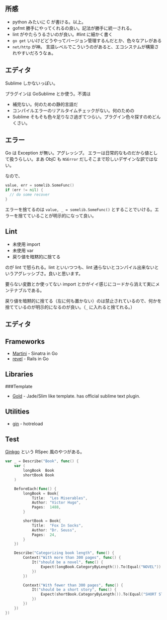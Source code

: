 所感
---

- python みたいに C が書ける。以上。
- gofmt 勝手にやってくれるの良い。記法が勝手に統一される。
- lint がやたらうるさいのが良い。#lint に細かく書く
- `go get` いいけどどうやってバージョン管理するんだとか、色々なアレがある
- `net/http` が神。 言語レベルでこういうのがあると、エコシステムが構築されやすいだろうなぁ。

エディタ
---

Sublime しかないっぽい。

プラグインは GoSublime とか使う。不満は

- 補完ない。何のための静的言語だ
- コンパイルエラーのリアルタイムチェックがない。何のための
- Sublime そもそも色々足りなさ過ぎてつらい。プラグイン色々探すのめどんくさい。

エラー
---

Go は Exception が無い。アグレッシブ。
エラーは日常的なものだから値として扱うらしい。まあ ObjC も `NSError` だしそこまで珍しいデザインな訳ではない。

なので、

```go
value, err = somelib.SomeFunc()
if (err != nil) {
  // do some recover
}
```

エラーを捨てるのは `value, _ = somelib.SomeFunc()` とすることでいける。エラーを捨てていることが明示的になって良い。

Lint
---

- 未使用 import
- 未使用 var
- 戻り値を暗黙的に捨てる

のが lint で怒られる。lint といいつつも、lint 通らないとコンパイル出来ないというアグレッシブさ。良いと思います。

要らない変数とか使ってない import とかがイイ感じにコードから消えて実にメンテナブルである。

戻り値を暗黙的に捨てる（左に何も置かない）のは禁止されているので、何かを捨てているのが明示的になるのが良い。（`_` に入れると捨てれる。）

エディタ
---

Frameworks
---

- [Martini](http://martini.codegangsta.io/) - Sinatra in Go
- [revel](http://revel.github.io/) - Rails in Go

Libraries
---

###Template

- [Gold](https://github.com/yosssi/gold) - Jade/Slim like template. has official sublime text plugin.

Utilities
---

- [gin](https://github.com/codegangsta/gin) - hotreload

Test
---

[Ginkgo](http://onsi.github.io/ginkgo/) という RSpec 風のやつがある。

```go
var _ = Describe("Book", func() {
    var (
        longBook  Book
        shortBook Book
    )

    BeforeEach(func() {
        longBook = Book{
            Title:  "Les Miserables",
            Author: "Victor Hugo",
            Pages:  1488,
        }

        shortBook = Book{
            Title:  "Fox In Socks",
            Author: "Dr. Seuss",
            Pages:  24,
        }
    })

    Describe("Categorizing book length", func() {
        Context("With more than 300 pages", func() {
            It("should be a novel", func() {
                Expect(longBook.CategoryByLength()).To(Equal("NOVEL"))
            })
        })

        Context("With fewer than 300 pages", func() {
            It("should be a short story", func() {
                Expect(shortBook.CategoryByLength()).To(Equal("SHORT STORY"))
            })
        })
    })
})
```

